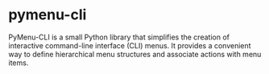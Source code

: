 # pymenu-cli
PyMenu-CLI is a small Python library that simplifies the creation of interactive command-line interface (CLI) menus. It provides a convenient way to define hierarchical menu structures and associate actions with menu items.
